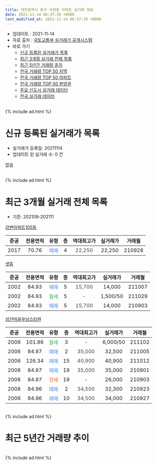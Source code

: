 ```yaml
---
title: 대전광역시 중구 사정동 아파트 실거래 정보
date: 2021-11-14 06:37:39 +0900
last_modified_at: 2021-11-14 06:37:39 +0900
---
```


* 업데이트 : 2021-11-14
* 자료 출처 : [국토교통부 실거래가 공개시스템](http://rt.molit.go.kr)
* 바로 가기
    * [신규 등록된 실거래가 목록](#신규-등록된-실거래가-목록)
    * [최근 3개월 실거래 전체 목록](#최근-3개월-실거래-전체-목록)
    * [최근 5년간 거래량 추이](#최근-5년간-거래량-추이)
    * [전국 거래량 TOP 50 지역](https://inasie.github.io/apt-trade-info/최근-3개월-전국에서-가장-거래가-많이-발생한-지역)
    * [전국 거래량 TOP 50 아파트](https://inasie.github.io/apt-trade-info/최근-3개월-전국에서-가장-거래가-많이-발생한-아파트)
    * [전국 거래량 TOP 50 분양권](https://inasie.github.io/apt-trade-info/최근-3개월-전국에서-가장-거래가-많이-발생한-분양권)
    * [주요 신도시 실거래 데이터](https://inasie.github.io/apt-trade-info/주요-신도시)
    * [전국 실거래 데이터](https://inasie.github.io/apt-trade-info/전국)
<br>
{% include ad.html %}
<br>

# 신규 등록된 실거래가 목록
* 실거래가 등록일: 20211114
* 업데이트 된 실거래 수: 0 건

없음

<br>
{% include ad.html %}
<br>

# 최근 3개월 실거래 전체 목록
* 기준: 202109-202111


[강변아파트105동](https://search.naver.com/search.naver?query=%EB%8C%80%EC%A0%84%EA%B4%91%EC%97%AD%EC%8B%9C+%EC%A4%91%EA%B5%AC+%EC%82%AC%EC%A0%95%EB%8F%99+%EA%B0%95%EB%B3%80%EC%95%84%ED%8C%8C%ED%8A%B8105%EB%8F%99)

|준공|전용면적|유형|층|역대최고가|실거래가|거래월|
|:---:|:---:|:---:|:---:|:---:|:---:|:---:|
|2017|70.76|<span style="color:#4285f3">매매</span>|4|<span style="color:#444444">22,250</span>|22,250|210928|

[샛뜸](https://search.naver.com/search.naver?query=%EB%8C%80%EC%A0%84%EA%B4%91%EC%97%AD%EC%8B%9C+%EC%A4%91%EA%B5%AC+%EC%82%AC%EC%A0%95%EB%8F%99+%EC%83%9B%EB%9C%B8)

|준공|전용면적|유형|층|역대최고가|실거래가|거래월|
|:---:|:---:|:---:|:---:|:---:|:---:|:---:|
|2002|84.93|<span style="color:#4285f3">매매</span>|5|<span style="color:#444444">15,700</span>|14,000|211007|
|2002|84.93|<span style="color:#34a853">월세</span>|5|<span style="color:#444444">-</span>|1,500/50|211029|
|2002|84.93|<span style="color:#4285f3">매매</span>|5|<span style="color:#444444">15,700</span>|14,000|210903|

[성산마을우남스타원](https://search.naver.com/search.naver?query=%EB%8C%80%EC%A0%84%EA%B4%91%EC%97%AD%EC%8B%9C+%EC%A4%91%EA%B5%AC+%EC%82%AC%EC%A0%95%EB%8F%99+%EC%84%B1%EC%82%B0%EB%A7%88%EC%9D%84%EC%9A%B0%EB%82%A8%EC%8A%A4%ED%83%80%EC%9B%90)

|준공|전용면적|유형|층|역대최고가|실거래가|거래월|
|:---:|:---:|:---:|:---:|:---:|:---:|:---:|
|2006|101.86|<span style="color:#34a853">월세</span>|3|<span style="color:#444444">-</span>|6,000/50|211102|
|2006|84.97|<span style="color:#4285f3">매매</span>|2|<span style="color:#444444">35,000</span>|32,500|211005|
|2006|126.34|<span style="color:#4285f3">매매</span>|15|<span style="color:#444444">40,900</span>|40,900|211012|
|2006|84.97|<span style="color:#4285f3">매매</span>|19|<span style="color:#444444">35,000</span>|35,000|210901|
|2006|84.97|<span style="color:#ff5a00">전세</span>|19|<span style="color:#444444">-</span>|26,000|210903|
|2006|84.96|<span style="color:#4285f3">매매</span>|2|<span style="color:#444444">34,500</span>|32,300|210923|
|2006|84.96|<span style="color:#4285f3">매매</span>|10|<span style="color:#444444">34,500</span>|34,000|210927|


<br>
{% include ad.html %}
<br>

# 최근 5년간 거래량 추이


<div style="width:100%;">
    <canvas id="deal_progress" height="200"></canvas>
</div>

<script>
new Chart(document.getElementById("deal_progress"), {
    type: 'line',
    data: {
        labels: ['201611','201612','201701','201702','201703','201704','201705','201706','201707','201708','201709','201710','201711','201712','201801','201802','201803','201804','201805','201806','201807','201808','201809','201810','201811','201812','201901','201902','201903','201904','201905','201906','201907','201908','201909','201910','201911','201912','202001','202002','202003','202004','202005','202006','202007','202008','202009','202010','202011','202012','202101','202102','202103','202104','202105','202106','202107','202108','202109','202110','202111'],
        datasets: [{
            label: '매매',
            pointRadius: 1,
            data: [8, 1, 17, 7, 7, 7, 5, 4, 18, 8, 6, 2, 5, 4, 8, 5, 6, 3, 2, 4, 6, 6, 4, 5, 4, 4, 1, 2, 4, 2, 5, 5, 4, 3, 8, 2, 12, 7, 11, 14, 5, 7, 5, 9, 6, 7, 4, 6, 5, 7, 1, 8, 2, 14, 10, 7, 3, 4, 5, 3, 0],
            borderColor: "rgba(255, 201, 14, 1)",
            backgroundColor: "rgba(255, 201, 14, 0.5)",
            fill: false,
            lineTension: 0
        },{
            label: '전월세',
            pointRadius: 1,
            data: [0, 5, 2, 0, 0, 3, 4, 1, 3, 0, 3, 0, 0, 0, 0, 2, 1, 0, 1, 0, 1, 1, 0, 3, 0, 1, 2, 1, 2, 1, 2, 0, 0, 3, 2, 1, 0, 1, 0, 0, 2, 0, 1, 1, 3, 0, 0, 0, 1, 0, 0, 1, 0, 0, 0, 2, 0, 0, 1, 1, 1],
            borderColor: "rgba(0, 141, 185, 1)",
            backgroundColor: "rgba(0, 141, 185, 0.5)",
            fill: false,
            lineTension: 0
        }
        ]
    },
    options: {
        responsive: true,
        title: {
            display: false
        },
        tooltips: {
            mode: 'index',
            intersect: false
        },
        hover: {
            mode: 'nearest',
            intersect: true
        },
        scales: {
            xAxes: [{
                display: true,
                scaleLabel: {
                    display: true,
                    labelString: '년/월'
                }
            }],
            yAxes: [{
                display: true,
                ticks: {
                    suggestedMin: 0,
                },
                scaleLabel: {
                    display: true,
                    labelString: '실거래 수'
                }
            }]
        }
    }
});

</script>


<br>
{% include ad.html %}
<br>

